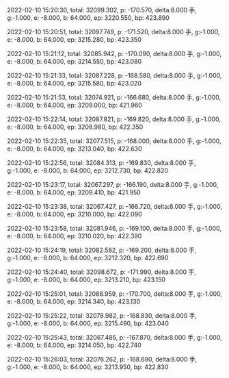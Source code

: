 2022-02-10 15:20:30, total: 32099.302, p: -170.570, delta:8.000 手, g:-1.000, e: -8.000, b: 64.000, ep: 3220.550, bp: 423.890

2022-02-10 15:20:51, total: 32097.749, p: -171.520, delta:8.000 手, g:-1.000, e: -8.000, b: 64.000, ep: 3215.280, bp: 423.350

2022-02-10 15:21:12, total: 32085.942, p: -170.090, delta:8.000 手, g:-1.000, e: -8.000, b: 64.000, ep: 3214.550, bp: 423.080

2022-02-10 15:21:33, total: 32087.228, p: -168.580, delta:8.000 手, g:-1.000, e: -8.000, b: 64.000, ep: 3215.580, bp: 423.020

2022-02-10 15:21:53, total: 32074.921, p: -166.680, delta:8.000 手, g:-1.000, e: -8.000, b: 64.000, ep: 3209.000, bp: 421.960

2022-02-10 15:22:14, total: 32087.821, p: -169.820, delta:8.000 手, g:-1.000, e: -8.000, b: 64.000, ep: 3208.980, bp: 422.350

2022-02-10 15:22:35, total: 32077.515, p: -168.000, delta:8.000 手, g:-1.000, e: -8.000, b: 64.000, ep: 3213.040, bp: 422.630

2022-02-10 15:22:56, total: 32084.313, p: -169.830, delta:8.000 手, g:-1.000, e: -8.000, b: 64.000, ep: 3212.730, bp: 422.820

2022-02-10 15:23:17, total: 32067.297, p: -166.190, delta:8.000 手, g:-1.000, e: -8.000, b: 64.000, ep: 3209.410, bp: 421.950

2022-02-10 15:23:38, total: 32067.427, p: -166.720, delta:8.000 手, g:-1.000, e: -8.000, b: 64.000, ep: 3210.000, bp: 422.090

2022-02-10 15:23:58, total: 32081.946, p: -169.100, delta:8.000 手, g:-1.000, e: -8.000, b: 64.000, ep: 3210.020, bp: 422.390

2022-02-10 15:24:19, total: 32082.582, p: -169.200, delta:8.000 手, g:-1.000, e: -8.000, b: 64.000, ep: 3212.320, bp: 422.690

2022-02-10 15:24:40, total: 32098.672, p: -171.990, delta:8.000 手, g:-1.000, e: -8.000, b: 64.000, ep: 3213.210, bp: 423.150

2022-02-10 15:25:01, total: 32088.959, p: -170.700, delta:8.000 手, g:-1.000, e: -8.000, b: 64.000, ep: 3214.340, bp: 423.130

2022-02-10 15:25:22, total: 32078.982, p: -168.830, delta:8.000 手, g:-1.000, e: -8.000, b: 64.000, ep: 3215.490, bp: 423.040

2022-02-10 15:25:43, total: 32067.485, p: -167.870, delta:8.000 手, g:-1.000, e: -8.000, b: 64.000, ep: 3214.050, bp: 422.740

2022-02-10 15:26:03, total: 32076.262, p: -168.690, delta:8.000 手, g:-1.000, e: -8.000, b: 64.000, ep: 3213.950, bp: 422.830